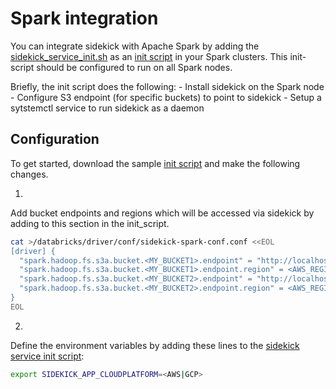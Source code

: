 # Spark integration

You can integrate sidekick with Apache Spark by adding the [sidekick_service_init.sh](./sidekick_service_init.sh) as an [init script]() in your Spark clusters. This init-script should be configured to run on all Spark nodes.

Briefly, the init script does the following:
    - Install sidekick on the Spark node
    - Configure S3 endpoint (for specific buckets) to point to sidekick
    - Setup a sytstemctl service to run sidekick as a daemon

## Configuration

To get started, download the sample [init script]() and make the following changes.

1. 
Add bucket endpoints and regions which will be accessed via sidekick by adding to this section in the init_script.

```bash
cat >/databricks/driver/conf/sidekick-spark-conf.conf <<EOL
[driver] {
  "spark.hadoop.fs.s3a.bucket.<MY_BUCKET1>.endpoint" = "http://localhost:7075"
  "spark.hadoop.fs.s3a.bucket.<MY_BUCKET1>.endpoint.region" = <AWS_REGION_OF_BUCKET1>
  "spark.hadoop.fs.s3a.bucket.<MY_BUCKET2>.endpoint" = "http://localhost:7075"
  "spark.hadoop.fs.s3a.bucket.<MY_BUCKET2>.endpoint.region" = <AWS_REGION_OF_BUCKET2>
}
EOL
```

2.
Define the environment variables by adding these lines to the [sidekick service init script](./sidekick_service_init.sh):

```bash
export SIDEKICK_APP_CLOUDPLATFORM=<AWS|GCP>
```
